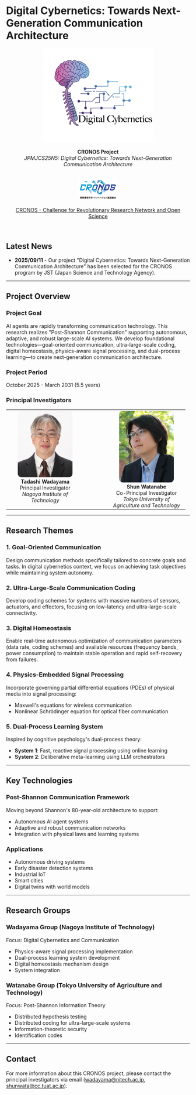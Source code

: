 # Digital Cybernetics: Towards Next-Generation Communication Architecture

<div align="center">
  <img src="assets/images/digital_cybernetics.png" alt="Digital Cybernetics Project Logo" width="300">
  
  **CRONOS Project**  
  *JPMJCS25N5: Digital Cybernetics: Towards Next-Generation Communication Architecture*
  
  <br>
  
  <a href="https://www.jst.go.jp/kisoken/cronos/en/index.html">
    <img src="assets/images/CRONOS_logo.png" alt="CRONOS Program" height="60">
  </a>
  
  <br>
  
  [CRONOS - Challenge for Revolutionary Research Network and Open Science](https://www.jst.go.jp/kisoken/cronos/en/index.html)
</div>

<br>

## Latest News

- **2025/09/11** - Our project "Digital Cybernetics: Towards Next-Generation Communication Architecture" has been selected for the CRONOS program by JST (Japan Science and Technology Agency).

---

## Project Overview

### Project Goal
AI agents are rapidly transforming communication technology. 
This research realizes "Post-Shannon Communication" supporting autonomous, adaptive, and robust large-scale AI systems. 
We develop foundational technologies—goal-oriented communication, ultra-large-scale coding, 
digital homeostasis, physics-aware signal processing, 
and dual-process learning—to create next-generation communication architecture.


### Project Period
October 2025 - March 2031 (5.5 years)

### Principal Investigators

<div align="center">
<table>
  <tr>
    <td align="center" width="200" valign="top">
      <img src="assets/images/wadayama.jpg" width="150" style="border-radius: 10px;">
      <br>
      <strong>Tadashi Wadayama</strong>
      <br>
      Principal Investigator
      <br>
      <em>Nagoya Institute of Technology</em>
    </td>
    <td width="50"></td>
    <td align="center" width="200" valign="top">
      <img src="assets/images/watanabe.png" width="150" style="border-radius: 10px;">
      <br>
      <strong>Shun Watanabe</strong>
      <br>
      Co-Principal Investigator
      <br>
      <em>Tokyo University of Agriculture and Technology</em>
    </td>
  </tr>
</table>
</div>

---

## Research Themes

### 1. Goal-Oriented Communication
Design communication methods specifically tailored to concrete goals and tasks. In digital cybernetics context, we focus on achieving task objectives while maintaining system autonomy.

### 2. Ultra-Large-Scale Communication Coding
Develop coding schemes for systems with massive numbers of sensors, actuators, and effectors, focusing on low-latency and ultra-large-scale connectivity.

### 3. Digital Homeostasis
Enable real-time autonomous optimization of communication parameters (data rate, coding schemes) and available resources (frequency bands, power consumption) to maintain stable operation and rapid self-recovery from failures.

### 4. Physics-Embedded Signal Processing
Incorporate governing partial differential equations (PDEs) of physical media into signal processing:
- Maxwell's equations for wireless communication
- Nonlinear Schrödinger equation for optical fiber communication

### 5. Dual-Process Learning System
Inspired by cognitive psychology's dual-process theory:
- **System 1**: Fast, reactive signal processing using online learning
- **System 2**: Deliberative meta-learning using LLM orchestrators

---

## Key Technologies

### Post-Shannon Communication Framework
Moving beyond Shannon's 80-year-old architecture to support:
- Autonomous AI agent systems
- Adaptive and robust communication networks
- Integration with physical laws and learning systems

### Applications
- Autonomous driving systems
- Early disaster detection systems
- Industrial IoT
- Smart cities
- Digital twins with world models

---

## Research Groups

### Wadayama Group (Nagoya Institute of Technology)
Focus: Digital Cybernetics and Communication
- Physics-aware signal processing implementation
- Dual-process learning system development
- Digital homeostasis mechanism design
- System integration

### Watanabe Group (Tokyo University of Agriculture and Technology)
Focus: Post-Shannon Information Theory
- Distributed hypothesis testing
- Distributed coding for ultra-large-scale systems
- Information-theoretic security
- Identification codes

---

## Contact
For more information about this CRONOS project, please contact the principal investigators via email (wadayama@nitech.ac.jp, shunwata@cc.tuat.ac.jp).
